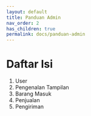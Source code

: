 ```yaml
---
layout: default
title: Panduan Admin
nav_order: 2
has_children: true
permalink: docs/panduan-admin
---
```


# Daftar Isi
1. User
2. Pengenalan Tampilan
3. Barang Masuk
4. Penjualan
5. Pengiriman
